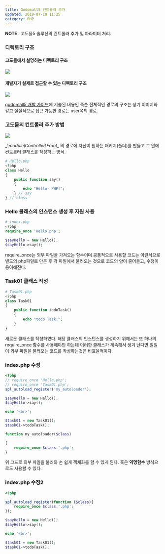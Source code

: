 ```yaml
---
title: Godomall5 컨트롤러 추가
updated: 2019-07-10 11:25
category: PHP
---
```

  
**NOTE** : 고도몰5 솔루션의 컨트롤러 추가 및 파라미터 처리.

### 디렉토리 구조
#### 고도몰에서 설명하는 디렉토리 구조
<a href="https://raw.githubusercontent.com/rlawjddbs/rlawjddbs.github.io/master/assets/common/imgs/190710/Directory.png" target="_new">![](https://raw.githubusercontent.com/rlawjddbs/rlawjddbs.github.io/master/assets/common/imgs/190710/Directory.png)</a>

#### 개발자가 실제로 접근할 수 있는 디렉토리 구조
<a href="https://raw.githubusercontent.com/rlawjddbs/rlawjddbs.github.io/master/assets/common/imgs/190710/file_architecture.png" target="_new">![](https://raw.githubusercontent.com/rlawjddbs/rlawjddbs.github.io/master/assets/common/imgs/190710/file_architecture.png)</a>

<a href="http://doc.godomall5.godomall.com/Getting_Started/Installation#page_20161108" target="_new">godomall5 개발 가이드</a>에 기술된 내용인 즉슨 전체적인 경로의 구조는 상기 이미지와 같고 실질적으로 접근 가능한 경로는 user쪽의 경로.



<div class="divider"></div>

### 고도몰의 컨트롤러 추가 방법

<a href="https://raw.githubusercontent.com/rlawjddbs/rlawjddbs.github.io/master/assets/common/imgs/190710/AddController.PNG" target="_new">![](https://raw.githubusercontent.com/rlawjddbs/rlawjddbs.github.io/master/assets/common/imgs/190710/AddController.PNG)</a>

__\module\Controller\Front\__ 의 경로에 자신이 원하는 패키지(폴더)를 만들고 그 안에 컨트롤러 클래스를 작성하는 방식.

```php
# Hello.php
<?php
class Hello
{
    public function say()
    {
        echo "Hello- PHP!";
    } // say
} // class
```

### Hello 클래스의 인스턴스 생성 후 자원 사용
```php
# index.php
<?php
require_once 'Hello.php';

$sayHello = new Hello();
$sayHello->say();
```
require_once는 외부 파일을 가져오는 함수이며 공통적으로 사용할 코드는 이런식으로 별도의 php파일로 만든 후 각 파일에서 불러오는 것으로 코드의 양이 줄어들고, 수정이 용이해진다.

### Task01 클래스 작성
```php
# Task01.php
<?php
class Task01
{
    public function todoTask()
    {
        echo "todo Task!";
    }
}
```
새로운 클래스를 작성하였다. 해당 클래스의 인스턴스를 생성하기 위해서는 또 하나의 require_once 함수를 사용해야만 하는데 이러한 클래스가 계속해서 생겨 난다면 일일이 외부 파일을 불러오는 코드를 작성하는것은 비효율적이다.

### index.php 수정
```php
<?php
// require_once 'Hello.php';
// require_once 'Task01.php';
spl_autoload_register('my_autoloader');

$sayHello = new Hello();
$sayHello->say();

echo '<br>';

$task01 = new Task01();
$task01->todoTask();

function my_autoloader($class)

{
    require_once $class.'.php';
}
```

위 코드로 외부 파일을 불러와 손 쉽게 객체화를 할 수 있게 된다.
혹은 **익명함수** 방식으로도 사용할 수 있다.

### index.php 수정2
```php
<?php

spl_autoload_register(function ($class){
    require_once $class.'.php';
});

$sayHello = new Hello();
$sayHello->say();

echo '<br>';

$task01 = new Task01();
$task01->todoTask();
```